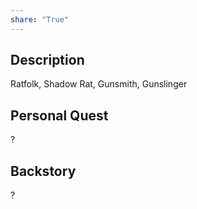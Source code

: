 ```yaml
---
share: "True"
---
```


## Description

Ratfolk, Shadow Rat, Gunsmith, Gunslinger


## Personal Quest

?



## Backstory

?

